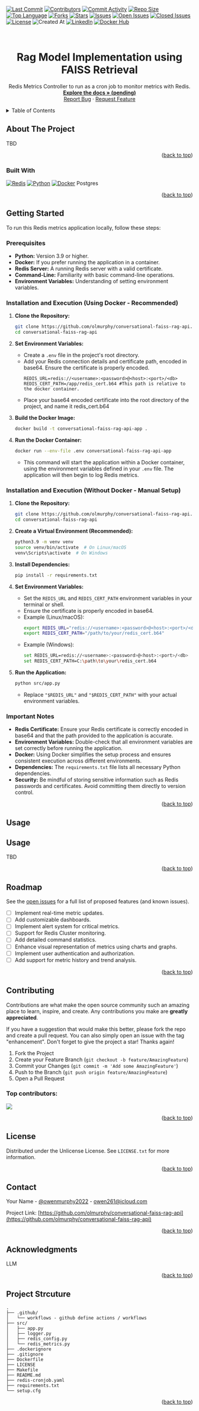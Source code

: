 [![Last Commit](https://img.shields.io/github/last-commit/olmurphy/conversational-faiss-rag-api?style=for-the-badge)](https://github.com/olmurphy/conversational-faiss-rag-api/main)
[![Contributors](https://img.shields.io/github/contributors/olmurphy/conversational-faiss-rag-api?style=for-the-badge)](https://github.com/olmurphy/conversational-faiss-rag-api/graphs/contributors)
[![Commit Activity](https://img.shields.io/github/commit-activity/y/olmurphy/conversational-faiss-rag-api?style=for-the-badge)](https://github.com/olmurphy/conversational-faiss-rag-api/graphs/commit-activity)
[![Repo Size](https://img.shields.io/github/repo-size/olmurphy/conversational-faiss-rag-api?style=for-the-badge)](https://github.com/olmurphy/conversational-faiss-rag-api)
[![Top Language](https://img.shields.io/github/languages/top/olmurphy/conversational-faiss-rag-api?style=for-the-badge)](https://github.com/olmurphy/conversational-faiss-rag-api/search?l=YOUR_TOP_LANGUAGE)
[![Forks](https://img.shields.io/github/forks/olmurphy/conversational-faiss-rag-api?style=for-the-badge)](https://github.com/olmurphy/conversational-faiss-rag-api/network/members)
[![Stars](https://img.shields.io/github/stars/olmurphy/conversational-faiss-rag-api?style=for-the-badge)](https://github.com/olmurphy/conversational-faiss-rag-api/stargazers)
[![Issues](https://img.shields.io/github/issues/olmurphy/conversational-faiss-rag-api?style=for-the-badge)](https://github.com/olmurphy/conversational-faiss-rag-api/issues)
[![Open Issues](https://img.shields.io/github/issues-raw/olmurphy/conversational-faiss-rag-api?state=open&style=for-the-badge)](https://github.com/olmurphy/conversational-faiss-rag-api/issues)
[![Closed Issues](https://img.shields.io/github/issues-closed-raw/olmurphy/conversational-faiss-rag-api?style=for-the-badge)](https://github.com/olmurphy/conversational-faiss-rag-api/issues?q=is%3Aclosed)
[![License](https://img.shields.io/github/license/olmurphy/conversational-faiss-rag-api?style=for-the-badge)](https://github.com/olmurphy/conversational-faiss-rag-api/blob/master/LICENSE)
![Created At](https://img.shields.io/github/created-at/olmurphy/conversational-faiss-rag-api?style=for-the-badge
)
[![LinkedIn](https://img.shields.io/badge/linkedin-%230077B5.svg?style=for-the-badge&logo=linkedin&logoColor=white)](https://www.linkedin.com/in/owenmurphy2022/)
[![Docker Hub](https://img.shields.io/badge/Docker-Hub-blue?logo=docker&style=for-the-badge)](https://hub.docker.com/repository/docker/owenmurphy2022v1/conversational-faiss-rag-api)

<!-- Improved compatibility of back to top link: See: https://github.com/olmurphy/conversational-faiss-rag-api/pull/73 -->
<a id="readme-top"></a>


<!-- PROJECT LOGO -->
<br />
<div align="center">

  <h1 align="center">Rag Model Implementation using FAISS Retrieval</h1>

  <p align="center">
    Redis Metrics Controller to run as a cron job to monitor metrics with Redis.
    <br />
    <a href="https://github.com/olmurphy/conversational-faiss-rag-api"><strong>Explore the docs » (pending)</strong></a>
    <br />
    <a href="https://github.com/olmurphy/conversational-faiss-rag-api/issues/new?labels=bug&template=bug-report---.md">Report Bug</a>
    &middot;
    <a href="https://github.com/olmurphy/conversational-faiss-rag-api/issues/new?labels=enhancement&template=feature-request---.md">Request Feature</a>
  </p>
</div>



<!-- TABLE OF CONTENTS -->
<details>
  <summary>Table of Contents</summary>
  <ol>
    <li>
      <a href="#about-the-project">About The Project</a>
      <ul>
        <li><a href="#built-with">Built With</a></li>
      </ul>
    </li>
    <li>
      <a href="#getting-started">Getting Started</a>
      <ul>
        <li><a href="#prerequisites">Prerequisites</a></li>
        <li><a href="#installation">Installation</a></li>
      </ul>
    </li>
    <li><a href="#usage">Usage</a></li>
    <li><a href="#roadmap">Roadmap</a></li>
    <li><a href="#contributing">Contributing</a></li>
    <li><a href="#license">License</a></li>
    <li><a href="#contact">Contact</a></li>
    <li><a href="#acknowledgments">Acknowledgments</a></li>
  </ol>
</details>



<!-- ABOUT THE PROJECT -->
## About The Project

TBD

<p align="right">(<a href="#readme-top">back to top</a>)</p>



### Built With

[![Redis](https://img.shields.io/badge/redis-%23DD0031.svg?style=for-the-badge&logo=redis&logoColor=white)](https://redis.io/) [![Python](https://img.shields.io/badge/python-3670A0?style=for-the-badge&logo=python&logoColor=ffdd54)](https://www.python.org/) [![Docker](https://img.shields.io/badge/docker-%230db7ed.svg?style=for-the-badge&logo=docker&logoColor=white)](https://www.docker.com/) Postgres

<p align="right">(<a href="#readme-top">back to top</a>)</p>



## Getting Started

To run this Redis metrics application locally, follow these steps:

### Prerequisites

* **Python:** Version 3.9 or higher.
* **Docker:** If you prefer running the application in a container.
* **Redis Server:** A running Redis server with a valid certificate.
* **Command-Line:** Familiarity with basic command-line operations.
* **Environment Variables:** Understanding of setting environment variables.

### Installation and Execution (Using Docker - Recommended)

1.  **Clone the Repository:**
    ```bash
    git clone https://github.com/olmurphy/conversational-faiss-rag-api.git
    cd conversational-faiss-rag-api
    ```
2.  **Set Environment Variables:**
    * Create a `.env` file in the project's root directory.
    * Add your Redis connection details and certificate path, encoded in base64. Ensure the certificate is properly encoded.
        ```
        REDIS_URL=redis://<username>:<password>@<host>:<port>/<db>
        REDIS_CERT_PATH=/app/redis_cert.b64 #This path is relative to the docker container.
        ```
    * Place your base64 encoded certificate into the root directory of the project, and name it redis_cert.b64

3.  **Build the Docker Image:**
    ```bash
    docker build -t conversational-faiss-rag-api-app .
    ```

4.  **Run the Docker Container:**
    ```bash
    docker run --env-file .env conversational-faiss-rag-api-app
    ```
    * This command will start the application within a Docker container, using the environment variables defined in your `.env` file. The application will then begin to log Redis metrics.

### Installation and Execution (Without Docker - Manual Setup)

1.  **Clone the Repository:**
    ```bash
    git clone https://github.com/olmurphy/conversational-faiss-rag-api.git
    cd conversational-faiss-rag-api
    ```

2.  **Create a Virtual Environment (Recommended):**
    ```bash
    python3.9 -m venv venv
    source venv/bin/activate  # On Linux/macOS
    venv\Scripts\activate  # On Windows
    ```

3.  **Install Dependencies:**
    ```bash
    pip install -r requirements.txt
    ```

4.  **Set Environment Variables:**
    * Set the `REDIS_URL` and `REDIS_CERT_PATH` environment variables in your terminal or shell.
    * Ensure the certificate is properly encoded in base64.
    * Example (Linux/macOS):
        ```bash
        export REDIS_URL="redis://<username>:<password>@<host>:<port>/<db>"
        export REDIS_CERT_PATH="/path/to/your/redis_cert.b64"
        ```
    * Example (Windows):
        ```bash
        set REDIS_URL=redis://<username>:<password>@<host>:<port>/<db>
        set REDIS_CERT_PATH=C:\path\to\your\redis_cert.b64
        ```

5.  **Run the Application:**
    ```bash
    python src/app.py
    ```
    * Replace `"$REDIS_URL"` and `"$REDIS_CERT_PATH"` with your actual environment variables.

### Important Notes

* **Redis Certificate:** Ensure your Redis certificate is correctly encoded in base64 and that the path provided to the application is accurate.
* **Environment Variables:** Double-check that all environment variables are set correctly before running the application.
* **Docker:** Using Docker simplifies the setup process and ensures consistent execution across different environments.
* **Dependencies:** The `requirements.txt` file lists all necessary Python dependencies.
* **Security:** Be mindful of storing sensitive information such as Redis passwords and certificates. Avoid committing them directly to version control.

<p align="right">(<a href="#readme-top">back to top</a>)</p>



## Usage

## Usage

TBD


<p align="right">(<a href="#readme-top">back to top</a>)</p>



## Roadmap

See the [open issues](https://github.com/olmurphy/conversational-faiss-rag-api/issues) for a full list of proposed features (and known issues).

* [ ] Implement real-time metric updates.
* [ ] Add customizable dashboards.
* [ ] Implement alert system for critical metrics.
* [ ] Support for Redis Cluster monitoring.
* [ ] Add detailed command statistics.
* [ ] Enhance visual representation of metrics using charts and graphs.
* [ ] Implement user authentication and authorization.
* [ ] Add support for metric history and trend analysis.

<p align="right">(<a href="#readme-top">back to top</a>)</p>



## Contributing

Contributions are what make the open source community such an amazing place to learn, inspire, and create. Any contributions you make are **greatly appreciated**.

If you have a suggestion that would make this better, please fork the repo and create a pull request. You can also simply open an issue with the tag "enhancement".
Don't forget to give the project a star! Thanks again!

1. Fork the Project
2. Create your Feature Branch (`git checkout -b feature/AmazingFeature`)
3. Commit your Changes (`git commit -m 'Add some AmazingFeature'`)
4. Push to the Branch (`git push origin feature/AmazingFeature`)
5. Open a Pull Request

### Top contributors:

<a href="https://github.com/olmurphy/conversational-faiss-rag-api/graphs/contributors">
  <img src="https://contrib.rocks/image?repo=olmurphy/conversational-faiss-rag-api" />
</a>

<p align="right">(<a href="#readme-top">back to top</a>)</p>



## License

Distributed under the Unlicense License. See `LICENSE.txt` for more information.

<p align="right">(<a href="#readme-top">back to top</a>)</p>



## Contact

Your Name - [@owenmurphy2022](https://x.com/owenmurphy2022) - owen261@icloud.com

Project Link: [https://github.com/olmurphy/conversational-faiss-rag-api](https://github.com/olmurphy/conversational-faiss-rag-api)

<p align="right">(<a href="#readme-top">back to top</a>)</p>



## Acknowledgments

LLM

<p align="right">(<a href="#readme-top">back to top</a>)</p>

## Project Strcuture

```
.
├── .github/
│   └── workflows - github define actions / workflows
├── src/
│   ├── app.py
│   ├── logger.py
│   ├── redis_config.py
│   └── redis_metrics.py
├── .dockerignore
├── .gitignore
├── Dockerfile
├── LICENSE
├── Makefile
├── README.md
├── redis-cronjob.yaml
├── requirements.txt
└── setup.cfg
```

<p align="right">(<a href="#readme-top">back to top</a>)</p>

